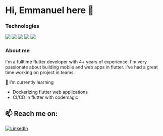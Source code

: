 # Hi, Emmanuel here 👋
### Technologies
<p>
  <img  src="https://img.shields.io/badge/-Flutter-white?style=for-the-badge&logo=flutter&logoColor=blue"/>
<!--   <img  src="https://img.shields.io/badge/-Adobe XD-pink?style=for-the-badge&logo=adobexd&logoColor=indigo" /> -->
<!--   <img  src="https://img.shields.io/badge/-Figma-black?style=for-the-badge&logo=figma&logoColor=white"/> -->
  <img  src="https://img.shields.io/badge/-Actions-white?style=for-the-badge&logo=githubactions&logoColor=blue"/>
  <img  src="https://img.shields.io/badge/-Codemagic-blue?style=for-the-badge&logo=codemagic&logoColor=orange"/>
  <img  src="https://img.shields.io/badge/-Firebase-blue?style=for-the-badge&logo=firebase&logoColor=yellow"/>
  <img  src="https://img.shields.io/badge/-Google Maps-white?style=for-the-badge&logo=googlemaps&logoColor=red" />
<!--   <img  src="https://img.shields.io/badge/-Docker-white?style=for-the-badge&logo=docker&logoColor=blue" /> -->
</p>


### About me

I'm a fulltime flutter developer with 4+ years of experience.
I'm very passionate about building mobile and web apps in flutter.
I've had a great time working on project in teams.

<!-- ### Some Projects -->

<!-- ![Customized Card](https://github-readme-stats.vercel.app/api/pin?username=Ejasackey&repo=v-fibre_locator&title_color=fff&icon_color=f9f9f9&text_color=9f9f9f&bg_color=151515) -->
  
<!-- ![Customized Card](https://github-readme-stats.vercel.app/api/pin?username=yeboah326&repo=v-rentals-api&title_color=fff&icon_color=f9f9f9&text_color=9f9f9f&bg_color=151515) -->

🌱 I’m currently learning 
  - Dockerizing flutter web applications
  - CI/CD in flutter with codemagic
  
  ## 📫 Reach me on:
<a href="https://www.linkedin.com/in/sackeynuel/">
  <img alt=LinkedIn src="https://img.shields.io/badge/linkedin-%230077B5.svg?style=for-the-badge&logo=linkedin&logoColor=white"/>
</a>

<!-- 💻 Some stats about me -->
<!-- 
<p>
  
  ![Gideon's GitHub stats](https://github-readme-stats.vercel.app/api?username=yeboah326&show_icons=true&theme=cobalt)
    
  [![Gideon's wakatime stats](https://github-readme-stats.vercel.app/api/wakatime?username=_ultron&count_private=true&theme=cobalt&langs_count=10)](https://github.com/yeboah326)

  [![Top Langs](https://github-readme-stats.vercel.app/api/top-langs/?username=Ejasackey&lang_count=10&theme=cobalt)](https://github.com/Ejasackey)

</p> -->


<!--
**yeboah326/yeboah326** is a ✨ _special_ ✨ repository because its `README.md` (this file) appears on your GitHub profile.

Here are some ideas to get you started:

- 🔭 I’m currently working on ...
- 🌱 I’m currently learning ...
- 👯 I’m looking to collaborate on ...
- 🤔 I’m looking for help with ...
- 💬 Ask me about ...
- 📫 How to reach me: ...
- 😄 Pronouns: ...
- ⚡ Fun fact: ...
-->
